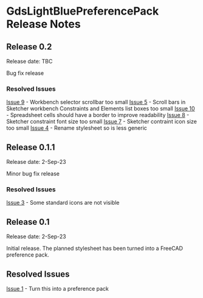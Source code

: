 # GdsLightBluePreferencePack Release Notes

## Release 0.2
Release date: TBC

Bug fix release

### Resolved Issues
[Issue 9](https://github.com/glassondesignstudio/GdsLightBlue/issues/9) - Workbench selector scrollbar too small
[Issue 5](https://github.com/glassondesignstudio/GdsLightBlue/issues/5) - Scroll bars in Sketcher workbench Constraints and Elements list boxes too small
[Issue 10](https://github.com/glassondesignstudio/GdsLightBlue/issues/10) - Spreadsheet cells should have a border to improve readability
[Issue 8](https://github.com/glassondesignstudio/GdsLightBlue/issues/8) - Sketcher constraint font size too small
[Issue 7](https://github.com/glassondesignstudio/GdsLightBlue/issues/7) - Sketcher contraint icon size too small
[Issue 4](https://github.com/glassondesignstudio/GdsLightBlue/issues/4) - Rename stylesheet so is less generic

## Release 0.1.1
Release date: 2-Sep-23

Minor bug fix release

### Resolved Issues
[Issue 3](https://github.com/glassondesignstudio/FreeCAD-stylesheet/issues/3) - Some standard icons are not visible

## Release 0.1
Release date: 2-Sep-23

Initial release. The planned stylesheet has been turned into a FreeCAD preference pack.

## Resolved Issues
[Issue 1](https://github.com/glassondesignstudio/FreeCAD-stylesheet/issues/1) - Turn this into a preference pack
